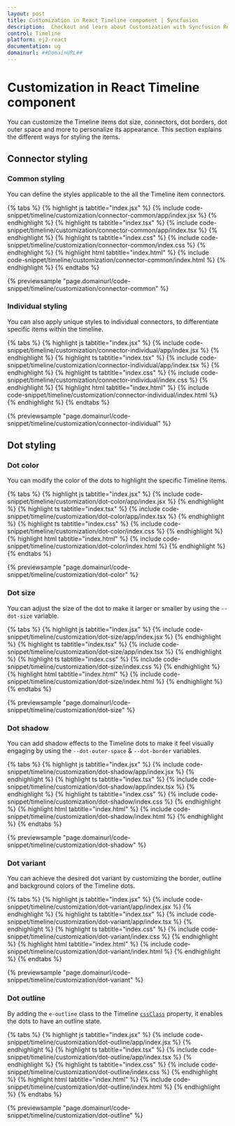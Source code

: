 ```yaml
---
layout: post
title: Customization in React Timeline component | Syncfusion
description:  Checkout and learn about Customization with Syncfusion React Timeline component of Syncfusion Essential JS 2 and more.
control: Timeline
platform: ej2-react
documentation: ug
domainurl: ##DomainURL##
---
```


# Customization in React Timeline component

You can customize the Timeline items dot size, connectors, dot borders, dot outer space and more to personalize its appearance. This section explains the different ways for styling the items.

## Connector styling

### Common styling

You can define the styles applicable to the all the Timeline item connectors.

{% tabs %}
{% highlight js tabtitle="index.jsx" %}
{% include code-snippet/timeline/customization/connector-common/app/index.jsx %}
{% endhighlight %}
{% highlight ts tabtitle="index.tsx" %}
{% include code-snippet/timeline/customization/connector-common/app/index.tsx %}
{% endhighlight %}
{% highlight ts tabtitle="index.css" %}
{% include code-snippet/timeline/customization/connector-common/index.css %}
{% endhighlight %}
{% highlight html tabtitle="index.html" %}
{% include code-snippet/timeline/customization/connector-common/index.html %}
{% endhighlight %}
{% endtabs %}

{% previewsample "page.domainurl/code-snippet/timeline/customization/connector-common" %}

### Individual styling

You can also apply unique styles to individual connectors, to differentiate specific items within the timeline.

{% tabs %}
{% highlight js tabtitle="index.jsx" %}
{% include code-snippet/timeline/customization/connector-individual/app/index.jsx %}
{% endhighlight %}
{% highlight ts tabtitle="index.tsx" %}
{% include code-snippet/timeline/customization/connector-individual/app/index.tsx %}
{% endhighlight %}
{% highlight ts tabtitle="index.css" %}
{% include code-snippet/timeline/customization/connector-individual/index.css %}
{% endhighlight %}
{% highlight html tabtitle="index.html" %}
{% include code-snippet/timeline/customization/connector-individual/index.html %}
{% endhighlight %}
{% endtabs %}

{% previewsample "page.domainurl/code-snippet/timeline/customization/connector-individual" %}

## Dot styling

### Dot color

You can modify the color of the dots to highlight the specific Timeline items.

{% tabs %}
{% highlight js tabtitle="index.jsx" %}
{% include code-snippet/timeline/customization/dot-color/app/index.jsx %}
{% endhighlight %}
{% highlight ts tabtitle="index.tsx" %}
{% include code-snippet/timeline/customization/dot-color/app/index.tsx %}
{% endhighlight %}
{% highlight ts tabtitle="index.css" %}
{% include code-snippet/timeline/customization/dot-color/index.css %}
{% endhighlight %}
{% highlight html tabtitle="index.html" %}
{% include code-snippet/timeline/customization/dot-color/index.html %}
{% endhighlight %}
{% endtabs %}

{% previewsample "page.domainurl/code-snippet/timeline/customization/dot-color" %}

### Dot size

You can adjust the size of the dot to make it larger or smaller by using the `--dot-size` variable.

{% tabs %}
{% highlight js tabtitle="index.jsx" %}
{% include code-snippet/timeline/customization/dot-size/app/index.jsx %}
{% endhighlight %}
{% highlight ts tabtitle="index.tsx" %}
{% include code-snippet/timeline/customization/dot-size/app/index.tsx %}
{% endhighlight %}
{% highlight ts tabtitle="index.css" %}
{% include code-snippet/timeline/customization/dot-size/index.css %}
{% endhighlight %}
{% highlight html tabtitle="index.html" %}
{% include code-snippet/timeline/customization/dot-size/index.html %}
{% endhighlight %}
{% endtabs %}

{% previewsample "page.domainurl/code-snippet/timeline/customization/dot-size" %}

### Dot shadow

You can add shadow effects to the Timeline dots to make it feel visually engaging by using the `--dot-outer-space` & `--dot-border` variables.

{% tabs %}
{% highlight js tabtitle="index.jsx" %}
{% include code-snippet/timeline/customization/dot-shadow/app/index.jsx %}
{% endhighlight %}
{% highlight ts tabtitle="index.tsx" %}
{% include code-snippet/timeline/customization/dot-shadow/app/index.tsx %}
{% endhighlight %}
{% highlight ts tabtitle="index.css" %}
{% include code-snippet/timeline/customization/dot-shadow/index.css %}
{% endhighlight %}
{% highlight html tabtitle="index.html" %}
{% include code-snippet/timeline/customization/dot-shadow/index.html %}
{% endhighlight %}
{% endtabs %}

{% previewsample "page.domainurl/code-snippet/timeline/customization/dot-shadow" %}

### Dot variant

You can achieve the desired dot variant by customizing the border, outline and background colors of the Timeline dots.

{% tabs %}
{% highlight js tabtitle="index.jsx" %}
{% include code-snippet/timeline/customization/dot-variant/app/index.jsx %}
{% endhighlight %}
{% highlight ts tabtitle="index.tsx" %}
{% include code-snippet/timeline/customization/dot-variant/app/index.tsx %}
{% endhighlight %}
{% highlight ts tabtitle="index.css" %}
{% include code-snippet/timeline/customization/dot-variant/index.css %}
{% endhighlight %}
{% highlight html tabtitle="index.html" %}
{% include code-snippet/timeline/customization/dot-variant/index.html %}
{% endhighlight %}
{% endtabs %}

{% previewsample "page.domainurl/code-snippet/timeline/customization/dot-variant" %}

### Dot outline

By adding the `e-outline` class to the Timeline [`cssClass`](https://helpej2.syncfusion.com/react/documentation/api/timeline#cssclass) property, it enables the dots to have an outline state.

{% tabs %}
{% highlight js tabtitle="index.jsx" %}
{% include code-snippet/timeline/customization/dot-outline/app/index.jsx %}
{% endhighlight %}
{% highlight ts tabtitle="index.tsx" %}
{% include code-snippet/timeline/customization/dot-outline/app/index.tsx %}
{% endhighlight %}
{% highlight ts tabtitle="index.css" %}
{% include code-snippet/timeline/customization/dot-outline/index.css %}
{% endhighlight %}
{% highlight html tabtitle="index.html" %}
{% include code-snippet/timeline/customization/dot-outline/index.html %}
{% endhighlight %}
{% endtabs %}

{% previewsample "page.domainurl/code-snippet/timeline/customization/dot-outline" %}